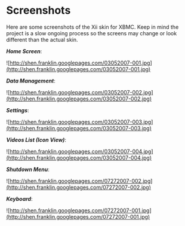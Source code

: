 # Screenshots #

Here are some screenshots of the Xii skin for XBMC.  Keep in mind the project is a slow ongoing process so the screens may change or look different than the actual skin.

**_Home Screen_**:

![http://shen.franklin.googlepages.com/03052007-001.jpg](http://shen.franklin.googlepages.com/03052007-001.jpg)


**_Data Management_**:

![http://shen.franklin.googlepages.com/03052007-002.jpg](http://shen.franklin.googlepages.com/03052007-002.jpg)


**_Settings_**:

![http://shen.franklin.googlepages.com/03052007-003.jpg](http://shen.franklin.googlepages.com/03052007-003.jpg)


**_Videos List (Icon View)_**:

![http://shen.franklin.googlepages.com/03052007-004.jpg](http://shen.franklin.googlepages.com/03052007-004.jpg)


**_Shutdown Menu_**:

![http://shen.franklin.googlepages.com/07272007-002.jpg](http://shen.franklin.googlepages.com/07272007-002.jpg)


**_Keyboard_**:

![http://shen.franklin.googlepages.com/07272007-001.jpg](http://shen.franklin.googlepages.com/07272007-001.jpg)